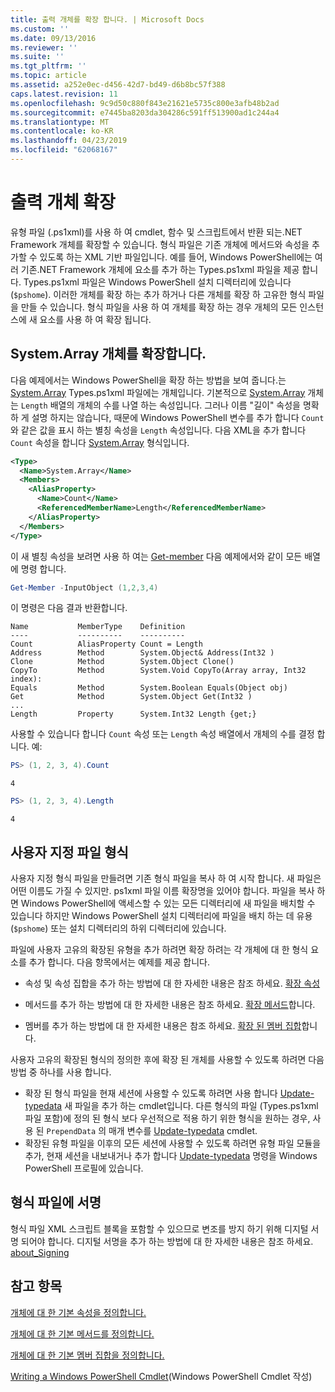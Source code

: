 ```yaml
---
title: 출력 개체를 확장 합니다. | Microsoft Docs
ms.custom: ''
ms.date: 09/13/2016
ms.reviewer: ''
ms.suite: ''
ms.tgt_pltfrm: ''
ms.topic: article
ms.assetid: a252e0ec-d456-42d7-bd49-d6b8bc57f388
caps.latest.revision: 11
ms.openlocfilehash: 9c9d50c880f843e21621e5735c800e3afb48b2ad
ms.sourcegitcommit: e7445ba8203da304286c591ff513900ad1c244a4
ms.translationtype: MT
ms.contentlocale: ko-KR
ms.lasthandoff: 04/23/2019
ms.locfileid: "62068167"
---
```

# <a name="extending-output-objects"></a>출력 개체 확장

유형 파일 (.ps1xml)를 사용 하 여 cmdlet, 함수 및 스크립트에서 반환 되는.NET Framework 개체를 확장할 수 있습니다. 형식 파일은 기존 개체에 메서드와 속성을 추가할 수 있도록 하는 XML 기반 파일입니다. 예를 들어, Windows PowerShell에는 여러 기존.NET Framework 개체에 요소를 추가 하는 Types.ps1xml 파일을 제공 합니다. Types.ps1xml 파일은 Windows PowerShell 설치 디렉터리에 있습니다 (`$pshome`). 이러한 개체를 확장 하는 추가 하거나 다른 개체를 확장 하 고유한 형식 파일을 만들 수 있습니다. 형식 파일을 사용 하 여 개체를 확장 하는 경우 개체의 모든 인스턴스에 새 요소를 사용 하 여 확장 됩니다.

## <a name="extending-the-systemarray-object"></a>System.Array 개체를 확장합니다.

다음 예제에서는 Windows PowerShell을 확장 하는 방법을 보여 줍니다.는 [System.Array](/dotnet/api/System.Array) Types.ps1xml 파일에는 개체입니다. 기본적으로 [System.Array](/dotnet/api/System.Array) 개체는 `Length` 배열의 개체의 수를 나열 하는 속성입니다. 그러나 이름 "길이" 속성을 명확 하 게 설명 하지는 않습니다, 때문에 Windows PowerShell 변수를 추가 합니다 `Count` 와 같은 값을 표시 하는 별칭 속성을 `Length` 속성입니다. 다음 XML을 추가 합니다 `Count` 속성을 합니다 [System.Array](/dotnet/api/System.Array) 형식입니다.

```xml
<Type>
  <Name>System.Array</Name>
  <Members>
    <AliasProperty>
      <Name>Count</Name>
      <ReferencedMemberName>Length</ReferencedMemberName>
    </AliasProperty>
  </Members>
</Type>

```

이 새 별칭 속성을 보려면 사용 하 여는 [Get-member](/powershell/module/Microsoft.PowerShell.Utility/Get-Member) 다음 예제에서와 같이 모든 배열에 명령 합니다.

```powershell
Get-Member -InputObject (1,2,3,4)
```

이 명령은 다음 결과 반환합니다.
```output
Name           MemberType    Definition
----           ----------    ----------
Count          AliasProperty Count = Length
Address        Method        System.Object& Address(Int32 )
Clone          Method        System.Object Clone()
CopyTo         Method        System.Void CopyTo(Array array, Int32 index):
Equals         Method        System.Boolean Equals(Object obj)
Get            Method        System.Object Get(Int32 )
...
Length         Property      System.Int32 Length {get;}
```
사용할 수 있습니다 합니다 `Count` 속성 또는 `Length` 속성 배열에서 개체의 수를 결정 합니다. 예:

```powershell
PS> (1, 2, 3, 4).Count
```

```output
4
```

```powershell
PS> (1, 2, 3, 4).Length
```

```output
4
```

## <a name="custom-types-files"></a>사용자 지정 파일 형식

사용자 지정 형식 파일을 만들려면 기존 형식 파일을 복사 하 여 시작 합니다. 새 파일은 어떤 이름도 가질 수 있지만. ps1xml 파일 이름 확장명을 있어야 합니다. 파일을 복사 하면 Windows PowerShell에 액세스할 수 있는 모든 디렉터리에 새 파일을 배치할 수 있습니다 하지만 Windows PowerShell 설치 디렉터리에 파일을 배치 하는 데 유용 (`$pshome`) 또는 설치 디렉터리의 하위 디렉터리에 있습니다.

파일에 사용자 고유의 확장된 유형을 추가 하려면 확장 하려는 각 개체에 대 한 형식 요소를 추가 합니다. 다음 항목에서는 예제를 제공 합니다.

- 속성 및 속성 집합을 추가 하는 방법에 대 한 자세한 내용은 참조 하세요. [확장 속성](./extending-properties-for-objects.md)

- 메서드를 추가 하는 방법에 대 한 자세한 내용은 참조 하세요. [확장 메서드](./defining-default-methods-for-objects.md)합니다.

- 멤버를 추가 하는 방법에 대 한 자세한 내용은 참조 하세요. [확장 된 멤버 집합](./defining-default-member-sets-for-objects.md)합니다.

사용자 고유의 확장된 형식의 정의한 후에 확장 된 개체를 사용할 수 있도록 하려면 다음 방법 중 하나를 사용 합니다.

- 확장 된 형식 파일을 현재 세션에 사용할 수 있도록 하려면 사용 합니다 [Update-typedata](/powershell/module/Microsoft.PowerShell.Utility/Update-TypeData) 새 파일을 추가 하는 cmdlet입니다. 다른 형식의 파일 (Types.ps1xml 파일 포함)에 정의 된 형식 보다 우선적으로 적용 하기 위한 형식을 원하는 경우, 사용 된 `PrependData` 의 매개 변수를 [Update-typedata](/powershell/module/Microsoft.PowerShell.Utility/Update-TypeData) cmdlet.
- 확장된 유형 파일을 이후의 모든 세션에 사용할 수 있도록 하려면 유형 파일 모듈을 추가, 현재 세션을 내보내거나 추가 합니다 [Update-typedata](/powershell/module/Microsoft.PowerShell.Utility/Update-TypeData) 명령을 Windows PowerShell 프로필에 있습니다.

## <a name="signing-types-files"></a>형식 파일에 서명

형식 파일 XML 스크립트 블록을 포함할 수 있으므로 변조를 방지 하기 위해 디지털 서명 되어야 합니다. 디지털 서명을 추가 하는 방법에 대 한 자세한 내용은 참조 하세요. [about_Signing](/powershell/module/microsoft.powershell.core/about/about_signing)

## <a name="see-also"></a>참고 항목

[개체에 대 한 기본 속성을 정의합니다.](./extending-properties-for-objects.md)

[개체에 대 한 기본 메서드를 정의합니다.](./defining-default-methods-for-objects.md)

[개체에 대 한 기본 멤버 집합을 정의합니다.](./defining-default-member-sets-for-objects.md)

[Writing a Windows PowerShell Cmdlet](./writing-a-windows-powershell-cmdlet.md)(Windows PowerShell Cmdlet 작성)
